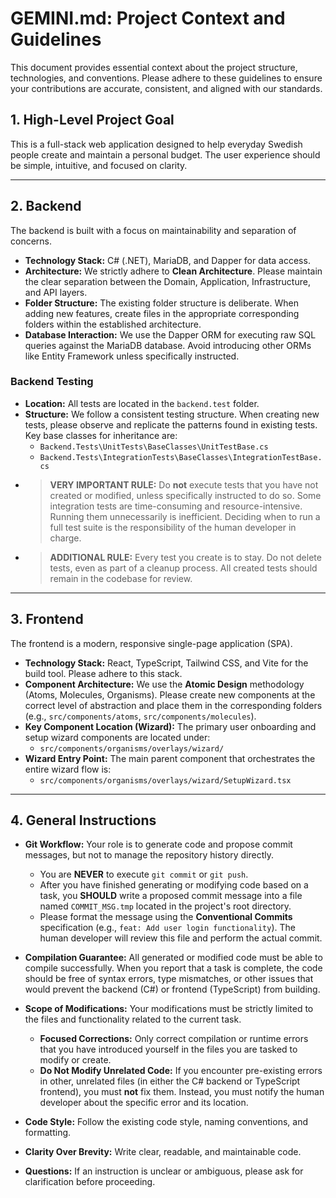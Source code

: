 # GEMINI.md: Project Context and Guidelines

This document provides essential context about the project structure, technologies, and conventions. Please adhere to these guidelines to ensure your contributions are accurate, consistent, and aligned with our standards.

## 1. High-Level Project Goal

This is a full-stack web application designed to help everyday Swedish people create and maintain a personal budget. The user experience should be simple, intuitive, and focused on clarity.

---

## 2. Backend

The backend is built with a focus on maintainability and separation of concerns.

* **Technology Stack:** C# (.NET), MariaDB, and Dapper for data access.
* **Architecture:** We strictly adhere to **Clean Architecture**. Please maintain the clear separation between the Domain, Application, Infrastructure, and API layers.
* **Folder Structure:** The existing folder structure is deliberate. When adding new features, create files in the appropriate corresponding folders within the established architecture.
* **Database Interaction:** We use the Dapper ORM for executing raw SQL queries against the MariaDB database. Avoid introducing other ORMs like Entity Framework unless specifically instructed.

### Backend Testing

* **Location:** All tests are located in the `backend.test` folder.
* **Structure:** We follow a consistent testing structure. When creating new tests, please observe and replicate the patterns found in existing tests. Key base classes for inheritance are:
    * `Backend.Tests\UnitTests\BaseClasses\UnitTestBase.cs`
    * `Backend.Tests\IntegrationTests\BaseClasses\IntegrationTestBase.cs`
* > **VERY IMPORTANT RULE:** Do **not** execute tests that you have not created or modified, unless specifically instructed to do so. Some integration tests are time-consuming and resource-intensive. Running them unnecessarily is inefficient. Deciding when to run a full test suite is the responsibility of the human developer in charge.
* > **ADDITIONAL RULE:** Every test you create is to stay. Do not delete tests, even as part of a cleanup process. All created tests should remain in the codebase for review.

---

## 3. Frontend

The frontend is a modern, responsive single-page application (SPA).

* **Technology Stack:** React, TypeScript, Tailwind CSS, and Vite for the build tool. Please adhere to this stack.
* **Component Architecture:** We use the **Atomic Design** methodology (Atoms, Molecules, Organisms). Please create new components at the correct level of abstraction and place them in the corresponding folders (e.g., `src/components/atoms`, `src/components/molecules`).
* **Key Component Location (Wizard):** The primary user onboarding and setup wizard components are located under:
    * `src/components/organisms/overlays/wizard/`
* **Wizard Entry Point:** The main parent component that orchestrates the entire wizard flow is:
    * `src/components/organisms/overlays/wizard/SetupWizard.tsx`

---

## 4. General Instructions

* **Git Workflow:** Your role is to generate code and propose commit messages, but not to manage the repository history directly.
    * You are **NEVER** to execute `git commit` or `git push`.
    * After you have finished generating or modifying code based on a task, you **SHOULD** write a proposed commit message into a file named `COMMIT_MSG.tmp` located in the project's root directory.
    * Please format the message using the **Conventional Commits** specification (e.g., `feat: Add user login functionality`). The human developer will review this file and perform the actual commit.

* **Compilation Guarantee:** All generated or modified code must be able to compile successfully. When you report that a task is complete, the code should be free of syntax errors, type mismatches, or other issues that would prevent the backend (C#) or frontend (TypeScript) from building.

* **Scope of Modifications:** Your modifications must be strictly limited to the files and functionality related to the current task.
    * **Focused Corrections:** Only correct compilation or runtime errors that you have introduced yourself in the files you are tasked to modify or create.
    * **Do Not Modify Unrelated Code:** If you encounter pre-existing errors in other, unrelated files (in either the C# backend or TypeScript frontend), you must **not** fix them. Instead, you must notify the human developer about the specific error and its location.

* **Code Style:** Follow the existing code style, naming conventions, and formatting.
* **Clarity Over Brevity:** Write clear, readable, and maintainable code.
* **Questions:** If an instruction is unclear or ambiguous, please ask for clarification before proceeding.